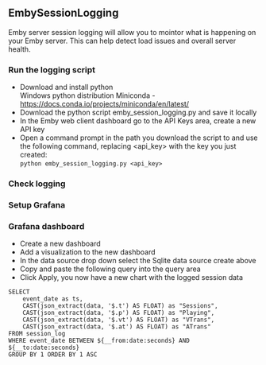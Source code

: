 ## EmbySessionLogging

Emby server session logging will allow you to mointor what is happening on your Emby server. 
This can help detect load issues and overall server health. 

### Run the logging script

- Download and install python  
Windows python distribution Miniconda - https://docs.conda.io/projects/miniconda/en/latest/
- Download the python script emby_session_logging.py and save it locally
- In the Emby web client dashboard go to the API Keys area, create a new API key
- Open a command prompt in the path you download the script to and use the following command, replacing <api_key> with the key you just created:  
```python emby_session_logging.py <api_key>```

### Check logging

### Setup Grafana

### Grafana dashboard

- Create a new dashboard
- Add a visualization to the new dashboard
- In the data source drop down select the Sqlite data source create above
- Copy and paste the following query into the query area
- Click Apply, you now have a new chart with the logged session data

```
SELECT 
	event_date as ts, 
	CAST(json_extract(data, '$.t') AS FLOAT) as "Sessions",
	CAST(json_extract(data, '$.p') AS FLOAT) as "Playing",
	CAST(json_extract(data, '$.vt') AS FLOAT) as "VTrans",
	CAST(json_extract(data, '$.at') AS FLOAT) as "ATrans"
FROM session_log
WHERE event_date BETWEEN ${__from:date:seconds} AND ${__to:date:seconds}
GROUP BY 1 ORDER BY 1 ASC
```

